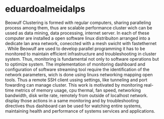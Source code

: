 # eduardoalmeidalps
Beowulf Clustering is formed with regular computers, sharing paralleling process among them, thus are scalable performance cluster wich can be ussed as data mining, data processing, internet server. In each of these computer are installed a open software linux distribuiton arranged into a dedicate lan area network, coneccted with a mesh swicht with fastethernet . While Beowulf are used to develop parallel programming it has to be monitored to maintain efficient infrastructure and troubleshooting in cluster system. Thus, monitoring is fundamental not only to software operations but to optimize system. The implementation of monitoring dashboard and configuration of software streaming tool require the identification of the network parameters, wich is done using linuxs networking mapping open tools. Thus a remote SSH client ussing settings, like tunneling and port fowarding can manage cluster. This work is motivated by monitoring real-time metrics of memory usage, cpu thermal, fan speed, networking bandwidth, disk write rate, remotely from outside of localhost network. display those actions in a same monitoring and by troubleshooting directives thus dashboard can be used for watching entire systems, maintaining health and performance of systems services and applications.
